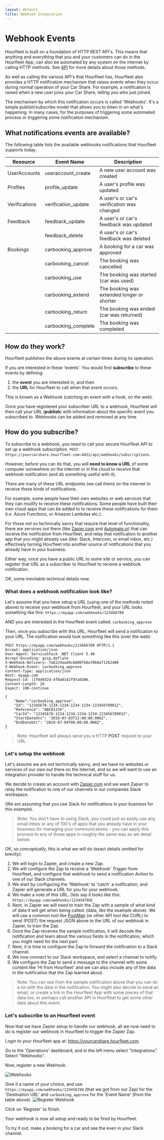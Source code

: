 ```yaml
---
layout: default
title: Webhook Integration
---
```

# Webhook Events

Hourfleet is built on a foundation of HTTP REST API's. This means that anything and everything that you and your customers can do in the Hourfleet App, can also be automated by any system on the internet by calling HTTP methods. See [API](api.html) for more details about those methods.

As well as calling the various API's that Hourfleet has, Hourfleet also provides a HTTP notification mechanism that raises events when they occur during normal operation of your Car Share. For example, a notification is raised when a new user joins your Car Share, telling you who just joined.

The mechanism by which this notification occurs is called 'Webhooks'. It's a simple publish/subscribe model that allows you to listen in on what's happening. In many cases, for the purposes of triggering some automated process or triggering some notification mechanism.  

## What notifications events are available?

The following table lists the available webhooks notifications that Hourfleet supports today.

| Resource      | Event Name          | Description                                |
| ------------- | ------------------- | ------------------------------------------ |
| UserAccounts  | useraccount_create  | A new user account was created             |
| Profiles      | profile_update      | A user's profile was updated               |
| Verifications | verification_update | A user's or car's verification was changed |
| Feedback      | feedback_update     | A user's or car's feedback was updated     |
|               | feedback_delete     | A user's or car's feedback was deleted     |
| Bookings      | carbooking_approve  | A booking for a car was approved           |
|               | carbooking_cancel   | The booking was cancelled                  |
|               | carbooking_use      | The booking was started (car was used)     |
|               | carbooking_extend   | The booking was extended longer or shorter |
|               | carbooking_return   | The booking was ended (car was returned)   |
|               | carbooking_complete | The booking was completed                  |

## How do they work?

Hourfleet publishes the above events at certain times during its operation.

If you are interested in these 'events'. You would first **subscribe** to these events by defining: 
1. the **event** you are interested in, and then 
2. the **URL** for Hourfleet to call when that event occurs.

This is known as a Webhook (catching an event with a hook, on the web).

Once you have registered your subscriber URL to a webhook, Hourfleet will then call your URL (**publish**) with information about the specific event you subscribed to. Webhooks can be added and removed at any time.

## How do you subscribe?

To subscribe to a webhook, you need to call your secure Hourfleet API to set up a webhook subscription. `POST https://yourcarshare.hourfleet.com:4431/api/webhooks/subscriptions`.

However, before you can do that, you will **need to know a URL** of some computer somewhere on the internet or in the cloud to receive that webhook notification (and do something useful with it). 

There are many of these URL endpoints (we call them) on the internet to receive these kinds of notifications. 

For example, some people have their own websites or web services that they can modify to receive these notifications. Some people have built their own cloud apps that can be added to to receive these notifications for them (i.e. Azure Functions, or Amazon Lambdas etc.).

For those not so technically savvy that require that level of functionality, there are services out there (like [Zapier.com](www.zapier.com) and [Automate.io](www.automate.io)) that can receive the notification from Hourfleet, and relay that notification to another app that you might already use (like: Slack, Intercom, or email inbox, etc.) effectively turning Hourfleet into another source of notifications that you already have in your business.

Either way, once you have a public URL to some site or service, you can register that URL as a subscriber to Hourfleet to receive a webhook notification.

OK, some inevitable technical details now. 

### What does a webhook notification look like?

Let's assume that you have setup a URL (using one of the methods noted above) to receive your webhook from Hourfleet, and your URL looks something like this: `https://myapp.com/webhooks/123456789`

AND you are interested in the Hourfleet event called: `carbooking_approve`

Then, once you subscribe with this URL, Hourfleet will send a notification to your URL. The notification would look something like this (over the web):

```
POST https://myapp.com/webhooks/123456789 HTTP/1.1
Accept: application/json
User-Agent: ServiceStack .NET Client 5.40
Accept-Encoding: gzip,deflate
X-Webhook-Delivery: 7a6224aad9c8400fb0a70b8a71262400
X-Webhook-Event: carbooking_approve
Content-Type: application/json
Host: myapp.com
Request-Id: |1f8d932d-4f0a0142f97a8306.
Content-Length: 26
Expect: 100-continue

{
    "Name":"carbooking_approve",
    "Id": "12345678-1234-1234-1234-1234-123456789012",
    "Reference": "ABCD1234",
    "CarId": "12345678-1234-1234-1234-1234-123456789012",
    "StartDateUtc": "2019-07-03T12:00:00.000Z",
    "EndDateUtc": "2019-07-04T06:00:00.000Z",
}
```

> Note: Hourfleet will always send you a HTTP **POST** request to your URL.

### Let's setup the webhook

Let's assume we are not technically savvy, and we have no websites or services of our own out there on the internet, and so we will want to use an integration provider to handle the technical stuff for us. 

We decide to create an account with [Zapier.com](www.zapier.com) and we want Zapier to relay the notification to one of our channels in our companies Slack workspace. 

(We are assuming that you use Slack for notifications in your business for this example). 

>  Note: You don't have to using Slack, you could just as easily use any email inbox or any of 100's of apps that you already have in your business for managing your communications - you can apply this process to any of those apps in roughly the same way as we detail below.

OK, so *conceptually*, this is what we will do (exact details omitted for brevity):

1. We will login to Zapier, and create a new Zap.
2. We will configure the Zap to receive a 'Webhook' *Trigger* from Hourfleet, and configure that webhook to send a notification *Action*  to one of our Slack channels.
3. We start by configuring the 'Webhook' to 'catch' a notification, and Zapier will generate a URL for you for your webhook.
4. We make a note of this URL. (lets say it looks like this: `https://myapp.com/webhooks/123456789`)
5. Next, in Zapier we will need to train the Zap with a sample of what kind of data it will get when being called. (data, like the example above). We will use a common tool like [PostMan]([https://www.getpostman.com](https://www.getpostman.com/)) (or other API tool like CURL) to send (POST) the request JSON above to the URL of our webhook in Zapier, to train the Zap.
6. Once the Zap receives the sample notification, it will decode the notification and learn about the various fields in the notification, which you might need for the next part.
7. Next, it is time to configure the Zap to forward the notification to a Slack channel.
8. We now connect to our Slack workspace, and select a channel to notify.
9. We configure the Zap to send a message to the channel with some content like 'Hi from Hourfleet' and we can also include any of the data in the notification that the Zap learned about.

> Note: You can see from the sample notification above that you can do a lot with the data in the notification. You might also decide to send an email, or create a link in the Hourfleet App with some pieces of that data too, or perhaps call another API in Hourfleet to get some other data about this event.

### Let's subscribe to an Hourfleet event

Now that we have Zapier setup to handle our webhook, all we now need to do is register our webhook in Hourfleet to trigger the Zapier Zap.

Login to your Hourfleet app at: https://yourcarshare.hourfleet.com. 

Go to the 'Operations' dashboard, and in the left menu select "Integrations". Select "Webhooks".

Now, register a new Webhook. 

![Webhooks](images/webhooks/List.png)

Give it a name of your choice, and use `https://myapp.com/webhooks/123456789` (that we got from our Zap) for the 'Destination URL' and `carbooking_approve` for the 'Event Name' (from the table above). 
![Register Webhook](images/webhooks/New.png)

Click on 'Register' to finish.

Your webhook is now all setup and ready to be fired by Hourfleet.

To try it out, make a booking for a car and see the even in your Slack channel.